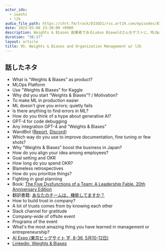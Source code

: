 ```yaml
---
actor_ids:
  - iwashi
  - l2k
audio_file_path: https://chrt.fm/track/D33GD1/rss.art19.com/episodes/874ce34c-9cc8-48ac-aa90-4bc3713d499b.mp3
date: 2023-05-08 23:30:00 +0900
description: Weights & Biases 創業者であるLukas Biewaldさんをゲストに、MLOpsプラットフォーム、起業のきっかけ、GPT-4の活用例、多くの従業員の考えを合わせる方法、OKR運用、全社オフサイトイベントなどについて語っていただいたエピソードです。
duration: "36:17"
layout: article
title: 95. Weights & Biases and Organization Management w/ l2k
---
```


## 話したネタ

- What is “Weights & Biases” as product? 
- MLOps Platform
- Use "Weights & Biases" for Kaggle
- Why did you start “Weights & Biases”? / Motivation?
- To make ML in production easier
- ML doesn't give you errors; quietly fails
- Is there anything to find errors in ML?
- How do you think of a hype about generative AI?
- GPT-4 for code debugging
- Any integration GPT-4 and "Weights & Biases"
- WandBot ([Report](https://wandb.ai/wandbot/wandbot_public/reports/WandBot-GPT-4-Powered-Chat-Support--Vmlldzo0MTE5MDM5), [Discord](https://discord.com/invite/RgB8CPk2ce))
- Which way do you use to improve documentation, fine tuning or few shots?
- Why "Weights & Biases" boost the business in Japan?
- How do you align your idea among employees?
- Goal setting and OKR
- How long do you spend OKR?
- Blameless retrospectives
- How do you prioritize things?
- Fighting in goal planning 
- Book: [The Five Dysfunctions of a Team: A Leadership Fable, 20th Anniversary Edition](https://amzn.to/3HQYgF8)
- 翻訳書籍: [あなたのチームは、機能してますか？](https://amzn.to/44GpEzc)
- How to build trust in company?
- A lot of trusts comes from by knowing each other
- Slack channel for gratitude
- Company-wide of offsite event
- Programs of the event
- What's the most amazing thing you have learned in management or entrepreneurship?
- [AI Expo (東京ビッグサイト 1F, 8-36, 5月10-12日)](https://www.nextech-week.jp/spring/ja-jp.html)
- [Linkedin, Weights & Biases](https://www.linkedin.com/company/weights-biases)
